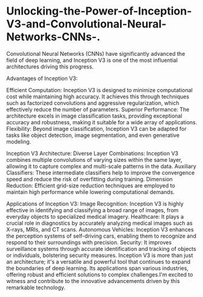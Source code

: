 # Unlocking-the-Power-of-Inception-V3-and-Convolutional-Neural-Networks-CNNs-.
Convolutional Neural Networks (CNNs) have significantly advanced the field of deep learning, and Inception V3 is one of the most influential architectures driving this progress.

Advantages of Inception V3:

Efficient Computation: Inception V3 is designed to minimize computational cost while maintaining high accuracy. It achieves this through techniques such as factorized convolutions and aggressive regularization, which effectively reduce the number of parameters.
Superior Performance: The architecture excels in image classification tasks, providing exceptional accuracy and robustness, making it suitable for a wide array of applications.
Flexibility: Beyond image classification, Inception V3 can be adapted for tasks like object detection, image segmentation, and even generative modeling.

Inception V3 Architecture:
Diverse Layer Combinations: Inception V3 combines multiple convolutions of varying sizes within the same layer, allowing it to capture complex and multi-scale patterns in the data.
Auxiliary Classifiers: These intermediate classifiers help to improve the convergence speed and reduce the risk of overfitting during training.
Dimension Reduction: Efficient grid-size reduction techniques are employed to maintain high performance while lowering computational demands.

Applications of Inception V3: 
Image Recognition: Inception V3 is highly effective in identifying and classifying a broad range of images, from everyday objects to specialized medical imagery.
Healthcare: It plays a crucial role in diagnostics by accurately analyzing medical images such as X-rays, MRIs, and CT scans.
Autonomous Vehicles: Inception V3 enhances the perception systems of self-driving cars, enabling them to recognize and respond to their surroundings with precision.
Security: It improves surveillance systems through accurate identification and tracking of objects or individuals, bolstering security measures.
Inception V3 is more than just an architecture; it's a versatile and powerful tool that continues to expand the boundaries of deep learning. Its applications span various industries, offering robust and efficient solutions to complex challenges.I'm excited to witness and contribute to the innovative advancements driven by this remarkable technology. 
